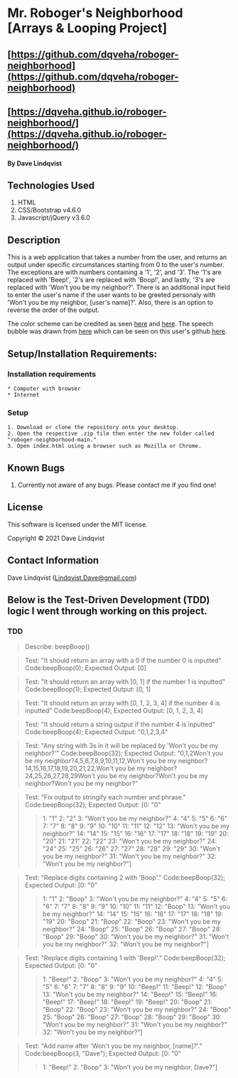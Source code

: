 # Mr. Roboger's Neighborhood [Arrays & Looping Project]

## [https://github.com/dqveha/roboger-neighborhood](https://github.com/dqveha/roboger-neighborhood)

## [https://dqveha.github.io/roboger-neighborhood/](https://dqveha.github.io/roboger-neighborhood/)

#### By Dave Lindqvist

## Technologies Used

1. HTML
2. CSS/Bootstrap v4.6.0
3. Javascript/jQuery v3.6.0

## Description

This is a web application that takes a number from the user, and returns an output under specific circumstances starting from 0 to the user's number. The exceptions are with numbers containing a '1', '2', and '3'. The '1's are replaced with 'Beep!', '2's are replaced with 'Boop!', and lastly, '3's are replaced with 'Won't you be my neighbor?'. There is an additional input field to enter the user's name if the user wants to be greeted personaly with 'Won't you be my neighbor, [user's name]?'. Also, there is an option to reverse the order of the output.

The color scheme can be credited as seen [here](https://www.color-hex.com/color-palette/32660) and [here](https://github.com/Henryjean/Rogers-Cardigans/blob/master/Charts/BarChart.png). The speech bubble was drawn from [here](https://projects.verou.me/bubbly/) which can be seen on this user's github [here](https://github.com/LeaVerou/bubbly).

## Setup/Installation Requirements:

### Installation requirements

    * Computer with browser
    * Internet

### Setup

    1. Download or clone the repository onto your desktop.
    2. Open the respective .zip file then enter the new folder called "roboger-neighborhood-main."
    3. Open index.html using a browser such as Mozilla or Chrome.

## Known Bugs

1. Currently not aware of any bugs. Please contact me if you find one!

## License

This software is licensed under the MIT license.

Copyright © 2021 Dave Lindqvist

## Contact Information

Dave Lindqvist (Lindqvist.Dave@gmail.com)

## Below is the Test-Driven Development (TDD) logic I went through working on this project.

### TDD

> Describe: beepBoop()

> Test: "It should return an array with a 0 if the number 0 is inputted"
> Code:beepBoop(0);
> Expected Output: [0]

> Test: "It should return an array with [0, 1] if the number 1 is inputted"
> Code:beepBoop(1);
> Expected Output: [0, 1]

> Test: "It should return an array with [0, 1, 2, 3, 4] if the number 4 is inputted"
> Code:beepBoop(4);
> Expected Output: [0, 1, 2, 3, 4]

> Test: "It should return a string output if the number 4 is inputted"
> Code:beepBoop(4);
> Expected Output: "0,1,2,3,4"

> Test: "Any string with 3s in it will be replaced by 'Won't you be my neighbor?'"
> Code:beepBoop(32);
> Expected Output: "0,1,2Won't you be my neighbor?4,5,6,7,8,9,10,11,12,Won't you be my neighbor?14,15,16,17,18,19,20,21,22,Won't you be my neighbor?24,25,26,27,28,29Won't you be my neighbor?Won't you be my neighbor?Won't you be my neighbor?"

> Test: "Fix output to stringify each number and phrase."
> Code:beepBoop(32);
> Expected Output:
> [0: "0"
>
> > 1: "1"
> > 2: "2"
> > 3: "Won't you be my neighbor?"
> > 4: "4"
> > 5: "5"
> > 6: "6"
> > 7: "7"
> > 8: "8"
> > 9: "9"
> > 10: "10"
> > 11: "11"
> > 12: "12"
> > 13: "Won't you be my neighbor?"
> > 14: "14"
> > 15: "15"
> > 16: "16"
> > 17: "17"
> > 18: "18"
> > 19: "19"
> > 20: "20"
> > 21: "21"
> > 22: "22"
> > 23: "Won't you be my neighbor?"
> > 24: "24"
> > 25: "25"
> > 26: "26"
> > 27: "27"
> > 28: "28"
> > 29: "29"
> > 30: "Won't you be my neighbor?"
> > 31: "Won't you be my neighbor?"
> > 32: "Won't you be my neighbor?"]

> Test: "Replace digits containing 2 with 'Boop'."
> Code:beepBoop(32);
> Expected Output:
> [0: "0"
>
> > 1: "1"
> > 2: "Boop"
> > 3: "Won't you be my neighbor?"
> > 4: "4"
> > 5: "5"
> > 6: "6"
> > 7: "7"
> > 8: "8"
> > 9: "9"
> > 10: "10"
> > 11: "11"
> > 12: "Boop"
> > 13: "Won't you be my neighbor?"
> > 14: "14"
> > 15: "15"
> > 16: "16"
> > 17: "17"
> > 18: "18"
> > 19: "19"
> > 20: "Boop"
> > 21: "Boop"
> > 22: "Boop"
> > 23: "Won't you be my neighbor?"
> > 24: "Boop"
> > 25: "Boop"
> > 26: "Boop"
> > 27: "Boop"
> > 28: "Boop"
> > 29: "Boop"
> > 30: "Won't you be my neighbor?"
> > 31: "Won't you be my neighbor?"
> > 32: "Won't you be my neighbor?"]

> Test: "Replace digits containing 1 with 'Beep!'."
> Code:beepBoop(32);
> Expected Output:
> [0: "0"
>
> > 1: "Beep!"
> > 2: "Boop"
> > 3: "Won't you be my neighbor?"
> > 4: "4"
> > 5: "5"
> > 6: "6"
> > 7: "7"
> > 8: "8"
> > 9: "9"
> > 10: "Beep!"
> > 11: "Beep!"
> > 12: "Boop"
> > 13: "Won't you be my neighbor?"
> > 14: "Beep!"
> > 15: "Beep!"
> > 16: "Beep!"
> > 17: "Beep!"
> > 18: "Beep!"
> > 19: "Beep!"
> > 20: "Boop"
> > 21: "Boop"
> > 22: "Boop"
> > 23: "Won't you be my neighbor?"
> > 24: "Boop"
> > 25: "Boop"
> > 26: "Boop"
> > 27: "Boop"
> > 28: "Boop"
> > 29: "Boop"
> > 30: "Won't you be my neighbor?"
> > 31: "Won't you be my neighbor?"
> > 32: "Won't you be my neighbor?"]

> Test: "Add name after 'Won't you be my neighbor, [name]?'."
> Code:beepBoop(3, "Dave");
> Expected Output:
> [0: "0"
>
> > 1: "Beep!"
> > 2: "Boop"
> > 3: "Won't you be my neighbor, Dave?"]
